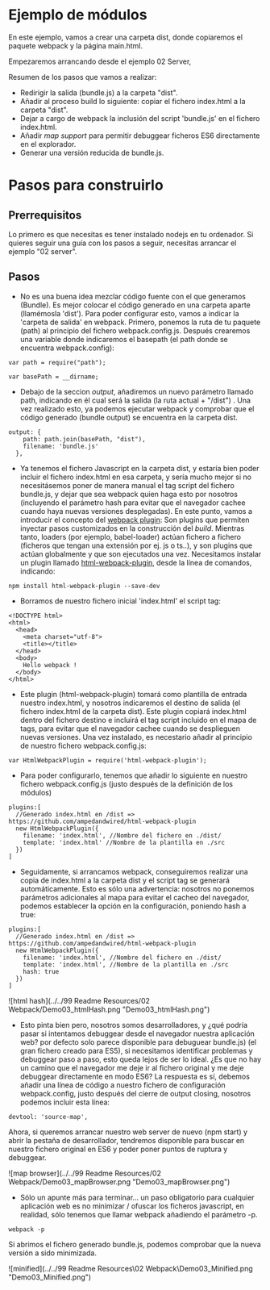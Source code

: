 # Ejemplo de módulos

En este ejemplo, vamos a crear una carpeta dist, donde copiaremos el paquete webpack y la página main.html.

Empezaremos arrancando desde el ejemplo 02 Server,

Resumen de los pasos que vamos a realizar:
 - Redirigir la salida (bundle.js) a la carpeta "dist".
 - Añadir al proceso build lo siguiente: copiar el fichero index.html a la carpeta "dist".
 - Dejar a cargo de webpack la inclusión del script 'bundle.js' en el fichero index.html.
 - Añadir *map support* para permitir debuggear ficheros ES6 directamente en el explorador.
 - Generar una versión reducida de bundle.js.


# Pasos para construirlo

## Prerrequisitos  

Lo primero es que necesitas es tener instalado nodejs en tu ordenador. Si quieres seguir una guía con los pasos a seguir, necesitas arrancar el ejemplo "02 server".

## Pasos  

- No es una buena idea mezclar código fuente con el que generamos (Bundle). Es mejor colocar el código generado en una carpeta aparte (llamémosla 'dist'). Para poder configurar esto, vamos a indicar la 'carpeta de salida' en webpack. Primero, ponemos la ruta de tu paquete (path) al principio del fichero webpack.config.js. Después crearemos una variable donde indicaremos el basepath (el path donde se encuentra webpack.config):

````
var path = require("path");

var basePath = __dirname;
````

- Debajo de la seccion *output*, añadiremos un nuevo parámetro llamado path, indicando en él cual será la salida (la ruta actual + "/dist") . Una vez realizado esto, ya podemos ejecutar webpack y comprobar que el código generado (bundle output) se encuentra en la carpeta dist.

````
output: {
    path: path.join(basePath, "dist"),
    filename: 'bundle.js'
  },
````

- Ya tenemos el fichero Javascript en la carpeta dist, y estaría bien poder incluir el fichero index.html en esa carpeta, y sería mucho mejor si no necesitásemos poner de manera manual el tag script del fichero bundle.js, y dejar que sea webpack quien haga esto por nosotros (incluyendo el parámetro hash para evitar que el navegador cachee cuando haya nuevas versiones desplegadas). En este punto, vamos a introducir el concepto del [webpack plugin](https://webpack.github.io/docs/plugins.html): Son plugins que permiten inyectar pasos customizados en la construcción del *build*. Mientras tanto, loaders (por ejemplo, babel-loader) actúan fichero a fichero (ficheros que tengan una extensión por ej. js o ts..), y son plugins que actúan globalmente y que son ejecutados una vez. Necesitamos instalar un plugin llamado [html-webpack-plugin](https://github.com/ampedandwired/html-webpack-plugin), desde la línea de comandos, indicando:

````
npm install html-webpack-plugin --save-dev
````

- Borramos de nuestro fichero inicial 'index.html' el script tag:

````
<!DOCTYPE html>
<html>
  <head>
    <meta charset="utf-8">
    <title></title>    
  </head>
  <body>
    Hello webpack !
  </body>
</html>
````

- Este plugin (html-webpack-plugin) tomará como plantilla de entrada nuestro index.html, y nosotros indicaremos el destino de salida (el fichero index.html de la carpeta dist). Este plugin copiará index.html dentro del fichero destino e incluirá el tag script incluido en el mapa de tags, para evitar que el navegador cachee cuando se desplieguen nuevas versiones. Una vez instalado, es necestario añadir al principio de nuestro fichero webpack.config.js:

````
var HtmlWebpackPlugin = require('html-webpack-plugin');
````

- Para poder configurarlo, tenemos que añadir lo siguiente en nuestro fichero webpack.config.js (justo después de la definición de los módulos)

````
plugins:[
  //Generado index.html en /dist => https://github.com/ampedandwired/html-webpack-plugin
  new HtmlWebpackPlugin({
    filename: 'index.html', //Nombre del fichero en ./dist/
    template: 'index.html' //Nombre de la plantilla en ./src
  })
]
````


- Seguidamente, si arrancamos webpack, conseguiremos realizar una copia de index.html a la carpeta dist y el script tag se generará automáticamente. Esto es sólo una advertencia: nosotros no ponemos parámetros adicionales al mapa para evitar el cacheo del navegador, podemos establecer la opción en la configuración, poniendo hash a true:

````
plugins:[
  //Generado index.html en /dist => https://github.com/ampedandwired/html-webpack-plugin
  new HtmlWebpackPlugin({
    filename: 'index.html', //Nombre del fichero en ./dist/
    template: 'index.html', //Nombre de la plantilla en ./src
    hash: true			
  })
]
````

![html hash](../../99 Readme Resources/02 Webpack/Demo03_htmlHash.png "Demo03_htmlHash.png")


- Esto pinta bien pero, nosotros somos desarrolladores, y ¿qué podría pasar si intentamos debuggear desde el navegador nuestra aplicación web? por defecto solo parece disponible para debuguear bundle.js) (el gran fichero creado para ES5),  si necesitamos identificar problemas y debuggear paso a paso, esto queda lejos de ser lo ideal. ¿Es que no hay un camino que el navegador me deje ir al fichero original y me deje debuggear directamente en modo ES6? La respuesta es sí, debemos añadir una línea de código a nuestro fichero de configuración webpack.config, justo después del cierre de output closing, nosotros podemos incluir esta línea:

````
devtool: 'source-map',
````
Ahora, si queremos arrancar nuestro web server de nuevo (npm start) y abrir la pestaña de desarrollador, tendremos disponible para buscar en nuestro fichero original en ES6 y poder poner puntos de ruptura y debuggear.

![map browser](../../99 Readme Resources/02 Webpack/Demo03_mapBrowser.png "Demo03_mapBrowser.png")

-  Sólo un apunte más para terminar... un paso obligatorio para cualquier aplicación web es no minimizar / ofuscar los ficheros javascript, en realidad, sólo tenemos que llamar webpack añadiendo el parámetro -p.

````
webpack -p
````

Si abrimos el fichero generado bundle.js, podemos comprobar que la nueva versión a sido minimizada.

![minified](../../99 Readme Resources\02 Webpack\Demo03_Minified.png "Demo03_Minified.png")
